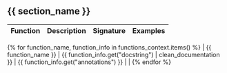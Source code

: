 ## {{ section_name }}

| Function | Description | Signature | Examples |
| :-: | :-: | :-: | :-: |
{% for function_name, function_info in functions_context.items() %}
| {{ function_name }} | {{ function_info.get("docstring") | clean_documentation }} | {{ function_info.get("annotations") }} |  |
{% endfor %}
